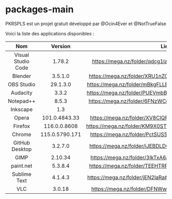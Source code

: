 # packages-main

PKRSPLS est un projet gratuit développé par @Ocin4Ever et @NotTrueFalse

Voici la liste des applications disponibles :

| Nom | Version | Lien | Remarque |
| :-: | :-: | :-: | :-: |
| Visual Studio Code | 1.78.2 | https://mega.nz/folder/qdcg1IaB#6i-xErIaJdzbok76gA7Gmg |
| Blender | 3.5.1.0 | https://mega.nz/folder/XRU1nZQK#vCp_yfP6huN7CUUp3tt72Q |
| OBS Studio | 29.1.3.0 | https://mega.nz/folder/mBkgFLLB#LWCmg86mk6aJ3w5pirYB4Q |
| Audacity | 3.3.2 | https://mega.nz/folder/PUEVmbBR#mCz-Z0x8GGM8k1db_ziP9Q |
| Notepad++ | 8.5.3 | https://mega.nz/folder/6FNzWCoC#phHqAS6X17hyrz49L2_hjQ |
| Inkscape | 1.3 | |
| Opera | 101.0.4843.33 | https://mega.nz/folder/XV8ClQRA#HfoituFLDtlKUAMSD6wDYA |
| Firefox | 116.0.0.8608 | https://mega.nz/folder/KM9X0STQ#kkhSXbLCNdg5DUZdXqVLhw |
| Chrome | 115.0.5790.171 | https://mega.nz/folder/PctSUS5S#gSQ58Tc9t4FNiJKQkunhJQ |
| GitHub Desktop | 3.2.7.0 | https://mega.nz/folder/iJEBDLDC#XxL44SNUKih2k431DbBcVg |
| GIMP | 2.10.34 | https://mega.nz/folder/3IkTxA6a#rDTd01pF8sKk3626SBp4PA |
| paint.net | 5.3.8.4 | https://mega.nz/folder/TEEHTRRL#uWUdh76fAK0cUi4Trt656w |
| Sublime Text | 4.1.4.3 | https://mega.nz/folder/jEN2laRa#f65EFQWyeDZWMyN0HpBoRw |
| VLC | 3.0.18 | https://mega.nz/folder/DFNWwIKa#pL0gxgmlwKZzjtTipAgTiw |

